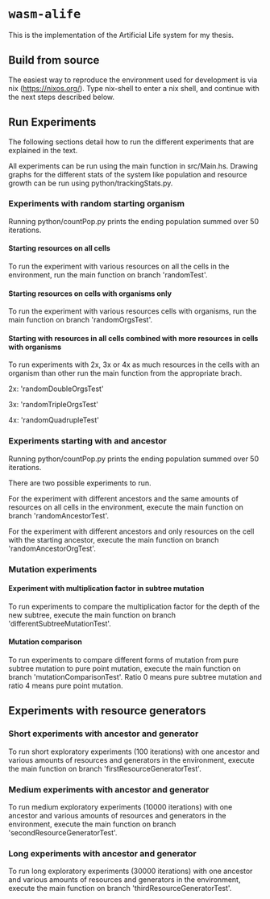 # `wasm-alife`

This is the implementation of the Artificial Life system for my thesis.

## Build from source

The easiest way to reproduce the environment used for development is via nix (https://nixos.org/). Type nix-shell to enter a nix shell, and continue with the next steps described below.

## Run Experiments

The following sections detail how to run the different experiments that are explained in the text.

All experiments can be run using the main function in src/Main.hs.
Drawing graphs for the different stats of the system like population and resource growth can be run using python/trackingStats.py.

### Experiments with random starting organism

Running python/countPop.py prints the ending population summed over 50 iterations.

#### Starting resources on all cells
To run the experiment with various resources on all the cells in the environment, run the main function on branch 'randomTest'.

#### Starting resources on cells with organisms only
To run the experiment with various resources cells with organisms, run the main function on branch 'randomOrgsTest'.

#### Starting with resources in all cells combined with more resources in cells with organisms
To run experiments with 2x, 3x or 4x as much resources in the cells with an organism than other run the main function from the appropriate brach.

2x: 'randomDoubleOrgsTest'

3x: 'randomTripleOrgsTest'

4x: 'randomQuadrupleTest'

### Experiments starting with and ancestor

Running python/countPop.py prints the ending population summed over 50 iterations.

There are two possible experiments to run.

For the experiment with different ancestors and the same amounts of resources on all cells in the environment, execute the main function on branch 'randomAncestorTest'.

For the experiment with different ancestors and only resources on the cell with the starting ancestor, execute the main function on branch 'randomAncestorOrgTest'.

### Mutation experiments

#### Experiment with multiplication factor in subtree mutation

To run experiments to compare the multiplication factor for the depth of the new subtree, execute the main function on branch 'differentSubtreeMutationTest'.

#### Mutation comparison

To run experiments to compare different forms of mutation from pure subtree mutation to pure point mutation, execute the main function on branch 'mutationComparisonTest'.
Ratio 0 means pure subtree mutation and ratio 4 means pure point mutation.

## Experiments with resource generators

### Short experiments with ancestor and generator

To run short exploratory experiments (100 iterations) with one ancestor and various amounts of resources and generators in the environment, execute the main function on branch 'firstResourceGeneratorTest'.

### Medium experiments with ancestor and generator

To run medium exploratory experiments (10000 iterations) with one ancestor and various amounts of resources and generators in the environment, execute the main function on branch 'secondResourceGeneratorTest'.

### Long experiments with ancestor and generator

To run long exploratory experiments (30000 iterations) with one ancestor and various amounts of resources and generators in the environment, execute the main function on branch 'thirdResourceGeneratorTest'.
